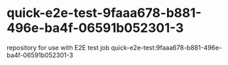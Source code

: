 # quick-e2e-test-9faaa678-b881-496e-ba4f-06591b052301-3
repository for use with E2E test job quick-e2e-test:9faaa678-b881-496e-ba4f-06591b052301-3
